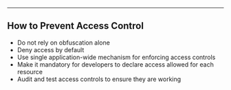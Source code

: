 --- ---

<h2>How to Prevent Access Control</h2>

- Do not rely on obfuscation alone
- Deny access by default
- Use single application-wide mechanism for enforcing access controls
- Make it mandatory for developers to declare access allowed for each resource
- Audit and test access controls to ensure they are working